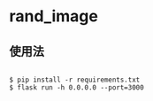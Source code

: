 # rand_image

## 使用法

```

$ pip install -r requirements.txt
$ flask run -h 0.0.0.0 --port=3000

```